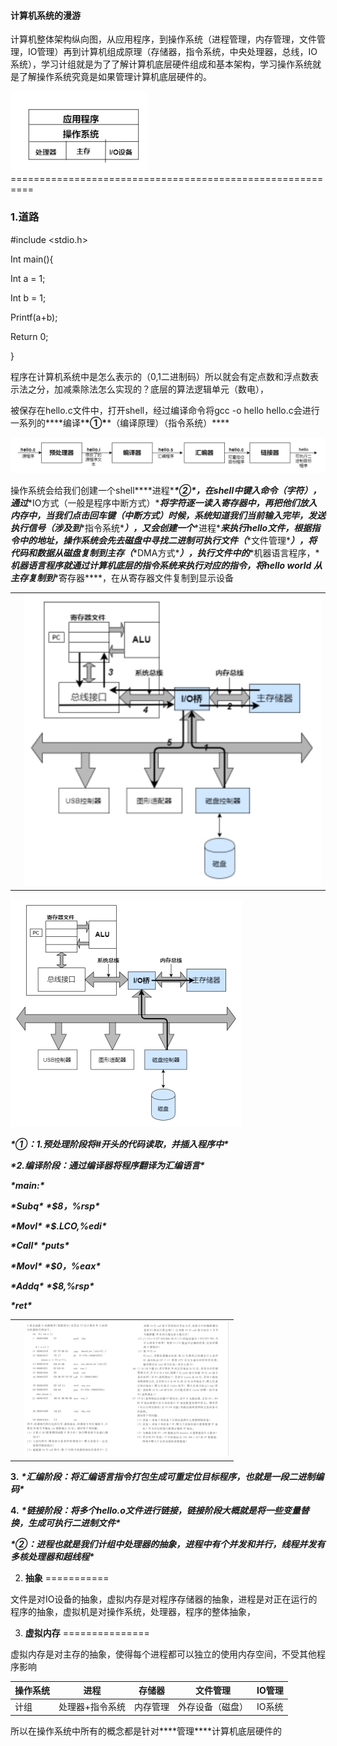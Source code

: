#### **计算机系统的漫游**

计算机整体架构纵向图，从应用程序，到操作系统（进程管理，内存管理，文件管理，IO管理）再到计算机组成原理（存储器，指令系统，中央处理器，总线，IO系统），学习计组就是为了了解计算机底层硬件组成和基本架构，学习操作系统就是了解操作系统究竟是如果管理计算机底层硬件的。

<img src="assets/wps1.png" alt="img" style="zoom:100%;" />
==========================================================

### **1.道路**

\#include <stdio.h>

Int main(){

Int a = 1;

Int b = 1;

 Printf(a+b);

 Return 0;

}

程序在计算机系统中是怎么表示的（0,1二进制码）所以就会有定点数和浮点数表示法之分，加减乘除法怎么实现的？底层的算法逻辑单元（数电），

被保存在hello.c文件中，打开shell，经过编译命令将gcc -o hello hello.c会进行一系列的***\*编译\*******\*①\*******\*（编译原理）（指令系统）\****

![img](assets/wps2.jpg) 

操作系统会给我们创建一个shell***\*进程\*******\*②\****，在shell中键入命令（字符），通过***\*IO方式（一般是程序中断方式）\****将字符逐一读入寄存器中，再把他们放入内存中，当我们点击回车键（中断方式）时候，系统知道我们当前输入完毕，发送执行信号（涉及到***\*指令系统\****），又会创建一个***\*进程\****来执行hello文件，根据指令中的地址，操作系统会先去磁盘中寻找二进制可执行文件（***\*文件管理\****），将代码和数据从磁盘复制到主存（***\*DMA方式\****），执行文件中的***\*机器语言程序，\****机器语言程序就通过计算机底层的指令系统来执行对应的指令，将hello world 从主存复制到***\*寄存器\****，在从寄存器文件复制到显示设备

 



|      |                                                            |
| ---- | ---------------------------------------------------------- |
|      | <img src="assets/wps3.jpg" alt="img" style="zoom:200%;" /> |

![img](assets/wps4.jpg) 



 

 

***\*①：1.预处理阶段将#开头的代码读取，并插入程序中\****

***\*2.编译阶段：通过编译器将程序翻译为汇编语言\****

***\*main:\****

***\*Subq\**** ***\*$8，%rsp\****

***\*Movl\**** ***\*$.LCO,%edi\****

***\*Call\****  ***\*puts\****

***\*Movl\**** ***\*$0，%eax\****

***\*Addq\**** ***\*$8,%rsp\****

***\*ret\****

 

 

 

 

 



|      |                         |
| ---- | ----------------------- |
|      | ![img](assets/wps5.jpg) |

 



**3.** ***\*汇编阶段：将汇编语言指令打包生成可重定位目标程序，也就是一段二进制编码\****

**4.** ***\*链接阶段：将多个hello.o文件进行链接，链接阶段大概就是将一些变量替换，生成可执行二进制文件\****

 

 

***\*②：进程也就是我们计组中处理器的抽象，进程中有个并发和并行，线程并发有多核处理器和超线程\****

2. **抽象**
===========

文件是对IO设备的抽象，虚拟内存是对程序存储器的抽象，进程是对正在运行的程序的抽象，虚拟机是对操作系统，处理器，程序的整体抽象，

3. **虚拟内存**
===============

虚拟内存是对主存的抽象，使得每个进程都可以独立的使用内存空间，不受其他程序影响

 

| 操作系统 | 进程            | 存储器   | 文件管理         | IO管理 |
| -------- | --------------- | -------- | ---------------- | ------ |
| 计组     | 处理器+指令系统 | 内存管理 | 外存设备（磁盘） | IO系统 |

所以在操作系统中所有的概念都是针对***\*管理\****计算机底层硬件的